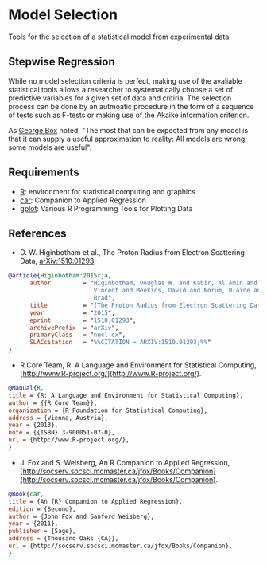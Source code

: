 # Model Selection
Tools for the selection of a statistical model from experimental data. 

## Stepwise Regression

While no model selection criteria is perfect, making use of the avaliable statistical
tools allows a researcher to systematically choose a set of predictive variables for a 
given set of data and critiria.  The selection process can be done by an autmoatic 
procedure in the form of a sequence of tests such as F-tests or making use of the Akaike information criterion.

As [George Box](https://en.wikipedia.org/wiki/George_E._P._Box) noted,  "The most that can be expected from any model is that it can 
supply a useful approximation to reality: All models are wrong; some models are useful".

## Requirements
- [R](https://www.r-project.org/): environment for statistical computing and graphics
- [car](https://cran.r-project.org/web/packages/car/): Companion to Applied Regression
- [gplot](https://cran.r-project.org/web/packages/gplots/index.html): Various R Programming Tools for Plotting Data

## References

- D. W. Higinbotham et al., The Proton Radius from Electron Scattering Data, [arXiv:1510.01293](http://arxiv.org/abs/1510.01293).

```bibtex
@article{Higinbotham:2015rja,
      author         = "Higinbotham, Douglas W. and Kabir, Al Amin and Lin,
                        Vincent and Meekins, David and Norum, Blaine and Sawatzky,
                        Brad",
      title          = "{The Proton Radius from Electron Scattering Data}",
      year           = "2015",
      eprint         = "1510.01293",
      archivePrefix  = "arXiv",
      primaryClass   = "nucl-ex",
      SLACcitation   = "%%CITATION = ARXIV:1510.01293;%%"
}
```

- R Core Team, R: A Language and Environment for Statistical Computing, [http://www.R-project.org/](http://www.R-project.org/).

```bibtex
@Manual{R,
title = {R: A Language and Environment for Statistical Computing},
author = {{R Core Team}},
organization = {R Foundation for Statistical Computing},
address = {Vienna, Austria},
year = {2013},
note = {{ISBN} 3-900051-07-0},
url = {http://www.R-project.org/},
}
```

- J. Fox and S. Weisberg, An R Companion to Applied Regression, [http://socserv.socsci.mcmaster.ca/jfox/Books/Companion](http://socserv.socsci.mcmaster.ca/jfox/Books/Companion).

```bibtex
@Book{car,
title = {An {R} Companion to Applied Regression},
edition = {Second},
author = {John Fox and Sanford Weisberg},
year = {2011},
publisher = {Sage},
address = {Thousand Oaks {CA}},
url = {http://socserv.socsci.mcmaster.ca/jfox/Books/Companion},
}
```
